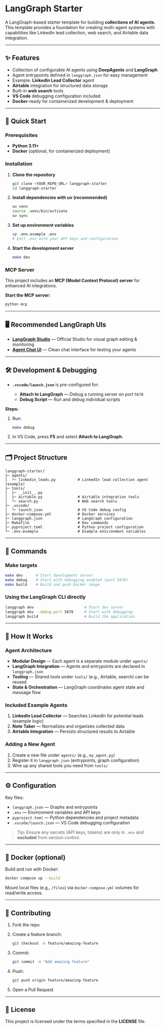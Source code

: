 # LangGraph Starter

A LangGraph-based starter template for building **collections of AI agents**. This template provides a foundation for creating multi-agent systems with capabilities like LinkedIn lead collection, web search, and Airtable data integration.

---

## ✨ Features

- Collection of configurable AI agents using **DeepAgents** and **LangGraph**
- Agent entrypoints defined in `langgraph.json` for easy management
- Example: **LinkedIn Lead Collector** agent
- **Airtable** integration for structured data storage
- Built-in **web search** tools
- **VS Code** debugging configuration included
- **Docker**-ready for containerized development & deployment

---

## 🚀 Quick Start

### Prerequisites
- **Python 3.11+**
- **Docker** (optional, for containerized deployment)

### Installation

1. **Clone the repository**
   ```bash
   git clone <YOUR_REPO_URL> langgraph-starter
   cd langgraph-starter
   ```

2. **Install dependencies with uv (recommended)**

   ```bash
   uv venv
   source .venv/bin/activate
   uv sync
   ```

3. **Set up environment variables**

   ```bash
   cp .env.example .env
   # Edit .env with your API keys and configuration
   ```

4. **Start the development server**

   ```bash
   make dev
   ```

### MCP Server

This project includes an **MCP (Model Context Protocol) server** for enhanced AI integrations.

**Start the MCP server:**

```bash
python mcp
```
   
---

## 🖥️ Recommended LangGraph UIs

* **[LangGraph Studio](https://smith.langchain.com/studio)** — Official Studio for visual graph editing & monitoring
* **[Agent Chat UI](https://agentchat.vercel.app)** — Clean chat interface for testing your agents

---

## 🛠️ Development & Debugging

* **`.vscode/launch.json`** is pre-configured for:

  * **Attach to LangGraph** — Debug a running server on port `5678`
  * **Debug Script** — Run and debug individual scripts

**Steps:**

1. Run:

   ```bash
   make debug
   ```
2. In VS Code, press **F5** and select **Attach to LangGraph**.

---

## 🗂️ Project Structure

```text
langgraph-starter/
├─ agents/
│  └─ linkedin_leads.py          # LinkedIn lead collection agent (example)
├─ tools/
│  ├─ __init__.py
│  ├─ airtable.py                # Airtable integration tools
│  └─ search.py                  # Web search tools
├─ .vscode/
│  └─ launch.json                # VS Code debug config
├─ docker-compose.yml            # Docker services
├─ langgraph.json                # LangGraph configuration
├─ Makefile                      # Dev commands
├─ pyproject.toml                # Python project configuration
└─ .env.example                  # Example environment variables
```

---

## 🧰 Commands

### Make targets

```bash
make dev      # Start development server
make debug    # Start with debugging enabled (port 5678)
make build    # Build and push Docker image
```

### Using the LangGraph CLI directly

```bash
langgraph dev                       # Start dev server
langgraph dev --debug-port 5678     # Start with debugging
langgraph build                     # Build the application
```

---

## 🧠 How It Works

### Agent Architecture

* **Modular Design** — Each agent is a separate module under `agents/`
* **LangGraph Integration** — Agents and entrypoints are declared in `langgraph.json`
* **Tooling** — Shared tools under `tools/` (e.g., Airtable, search) can be reused
* **State & Orchestration** — LangGraph coordinates agent state and message flow

### Included Example Agents

1. **LinkedIn Lead Collector** — Searches LinkedIn for potential leads (example logic)
2. **Note Taker** — Normalizes and organizes collected data
3. **Airtable Integration** — Persists structured results to Airtable

### Adding a New Agent

1. Create a new file under `agents/` (e.g., `my_agent.py`)
2. Register it in `langgraph.json` (entrypoints, graph configuration)
3. Wire up any shared tools you need from `tools/`

---

## ⚙️ Configuration

Key files:

* `langgraph.json` — Graphs and entrypoints
* `.env` — Environment variables and API keys
* `pyproject.toml` — Python dependencies and project metadata
* `.vscode/launch.json` — VS Code debugging configuration

> Tip: Ensure any secrets (API keys, tokens) are only in `.env` and **excluded** from version control.

---

## 🐳 Docker (optional)

Build and run with Docker:

```bash
docker compose up --build
```

Mount local files (e.g., `/files`) via `docker-compose.yml` volumes for read/write access.

---

## 🤝 Contributing

1. Fork the repo
2. Create a feature branch:

   ```bash
   git checkout -b feature/amazing-feature
   ```
3. Commit:

   ```bash
   git commit -m "Add amazing feature"
   ```
4. Push:

   ```bash
   git push origin feature/amazing-feature
   ```
5. Open a Pull Request

---

## 📄 License

This project is licensed under the terms specified in the **LICENSE** file.

```